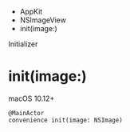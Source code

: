 

- AppKit
- NSImageView
-  init(image:) 

Initializer

# init(image:)

macOS 10.12+

``` source
@MainActor
convenience init(image: NSImage)
```


